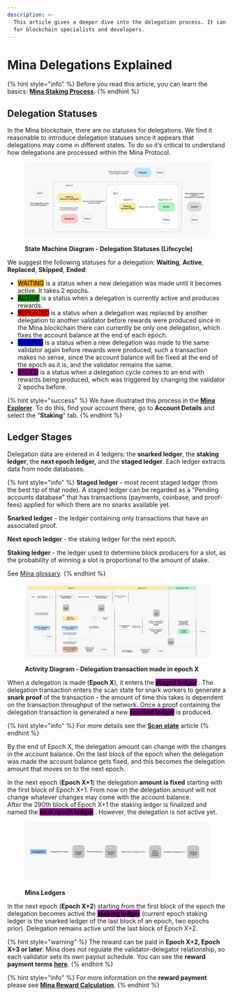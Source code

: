 ```yaml
---
description: >-
  This article gives a deeper dive into the delegation process. It can be useful
  for blockchain specialists and developers.
---
```


# Mina Delegations Explained

{% hint style="info" %}
Before you read this article, you can learn the basics: [**Mina Staking Process**](https://docs.staketab.com/academy/mina/mina-delegations-beginners).
{% endhint %}

## Delegation Statuses <a href="#delegation-statuses-explained" id="delegation-statuses-explained"></a>

In the Mina blockchain, there are no statuses for delegations. We find it reasonable to introduce delegation statuses since it appears that delegations may come in different states. To do so it’s critical to understand how delegations are processed within the Mina Protocol.

<figure><img src="../../.gitbook/assets/SMD Delegation Lifecycle.png" alt=""><figcaption><p><strong>State Machine Diagram - Delegation Statuses (Lifecycle)</strong></p></figcaption></figure>

We suggest the following statuses for a delegation: **Waiting**, **Active**, **Replaced**, **Skipped**, **Ended**:

* &#x20;<mark style="background-color:orange;">WAITING</mark> is a status when a new delegation was made until it becomes active. It takes 2 epochs.
* &#x20;<mark style="background-color:green;">ACTIVE</mark> is a status when a delegation is currently active and produces rewards.
* &#x20;<mark style="background-color:red;">REPLACED</mark> is a status when a delegation was replaced by another delegation to another validator before rewards were produced since in the Mina blockchain there can currently be only one delegation, which fixes the account balance at the end of each epoch.
* &#x20;<mark style="background-color:blue;">SKIPPED</mark> is a status when a new delegation was made to the same validator again before rewards were produced; such a transaction makes no sense, since the account balance will be fixed at the end of the epoch as it is, and the validator remains the same.
* &#x20;<mark style="background-color:purple;">ENDED</mark> is a status when a delegation cycle comes to an end with rewards being produced, which was triggered by changing the validator 2 epochs before.

{% hint style="success" %}
We have illustrated this process in the [**Mina Explorer**](https://mina.staketab.com/). To do this, find your account there, go to **Account Details** and select the "**Staking**" tab.
{% endhint %}

## Ledger Stages <a href="#delegation-ledgers" id="delegation-ledgers"></a>

Delegation data are entered in 4 ledgers: the **snarked ledger**, the **staking ledger**, the **next epoch ledger,** and the **staged ledger**. Each ledger extracts data from node databases.

{% hint style="info" %}
**Staged ledger** - most recent staged ledger (from the best tip of that node). A staged ledger can be regarded as a "Pending accounts database" that has transactions (payments, coinbase, and proof-fees) applied for which there are no snarks available yet.

**Snarked ledger** - the ledger containing only transactions that have an associated proof.

**Next epoch ledger** - the staking ledger for the next epoch.

**Staking ledger** - the ledger used to determine block producers for a slot, as the probability of winning a slot is proportional to the amount of stake.

See [Mina glossary](mina-glossary.md).
{% endhint %}

<figure><img src="../../.gitbook/assets/AD Delegation Lifecycle (3).png" alt=""><figcaption><p><strong>Activity Diagram - Delegation transaction made in epoch X</strong></p></figcaption></figure>

When a delegation is made (**Epoch X**), it enters the  <mark style="background-color:purple;">**staged ledger**</mark> . The delegation transaction enters the scan state for snark workers to generate a **snark proof** of the transaction - the amount of time this takes is dependent on the transaction throughput of the network. Once a proof containing the delegation transaction is generated a new  <mark style="background-color:purple;">**snarked ledger**</mark>  is produced.&#x20;

{% hint style="info" %}
For more details see the [**Scan state**](https://docs.staketab.com/academy/mina/scan-state) article
{% endhint %}

By the end of Epoch X, the delegation amount can change with the changes in the account balance. On the last block of the epoch when the delegation was made the account balance gets fixed, and this becomes the delegation amount that moves on to the next epoch.

In the next epoch (**Epoch X+1**) the delegation **amount is fixed** starting with the first block of Epoch X+1. From now on the delegation amount will not change whatever changes may come with the account balance. \
After the 290th block of Epoch X+1 the staking ledger is finalized and named the  <mark style="background-color:purple;">**next epoch ledger**</mark> . However, the delegation is not active yet.

<figure><img src="../../.gitbook/assets/Ledgers.png" alt=""><figcaption><p><strong>Mina Ledgers</strong></p></figcaption></figure>

In the next epoch (**Epoch X+2**) starting from the first block of the epoch the delegation becomes active the <mark style="background-color:purple;">**staking ledger**</mark> (current epoch staking ledger is the snarked ledger of the last block of an epoch, two epochs prior). Delegation remains active until the last block of Epoch X+2.

{% hint style="warning" %}
The reward can be paid in **Epoch X+2, Epoch X+3 or later**. Mina does not regulate the validator-delegator relationship, so each validator sets its own payout schedule. You can see the **reward payment terms** [**here**](https://mina.staketab.com/mainnet/validators/terms?epoch=35\&isFullyUnlocked=false\&isNotAnonymous=true\&isVerifOnly=false\&isWithFee=true\&orderBy=DESC\&page=0\&searchStr=\&size=100\&sortBy=amount\_staked\&stake=1000\&type=active).
{% endhint %}

{% hint style="info" %}
For more information on the **reward payment** please see [**Mina Reward Calculation**](https://docs.staketab.com/academy/mina/mina-reward-calculation).
{% endhint %}
